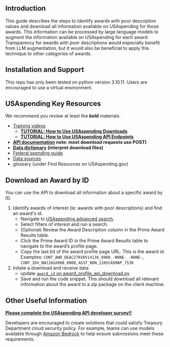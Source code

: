 ## Introduction
This guide describes the steps to identify awards with poor description values and download all information available on USAspending for those awards. This information can be processed by large language models to augment the information available on USAspending for each award. Transparency for awards with poor descriptions would especially benefit from LLM augmentation, but it would also be beneficial to apply this technique to other categories of awards.


## Installation and Support
This repo has only been tested on python version 3.10.11.
Users are encouraged to use a virtual environment.


## USAspending Key Resources
We recommend you review at least the **bold** materials.
- [Training videos](https://www.youtube.com/@usaspendinggov/videos)
  - **[TUTORIAL: How to Use USAspending Downloads](https://www.youtube.com/watch?v=5gMp2kyzEoo)**
  - **[TUTORIAL: How to Use USAspending API Endpoints](https://www.youtube.com/watch?v=AEKL2LOkRZY)**
- **[API documentation](https://api.usaspending.gov/) note: most download requests use POST)**
- **[Data dictionary](https://www.usaspending.gov/data-dictionary) (interpret download files)**
- [Federal spending guide](https://www.usaspending.gov/federal-spending-guide)
- [Data sources](https://www.usaspending.gov/data-sources)
- glossary (under Find Resources on USAspending.gov)


## Download an Award by ID
You can use the API to download all information about a specific award by ID.
1. Identify awards of interest (ie: awards with poor descriptions) and find an award's id.
    - Navigate to [USAspending advanced search](https://www.usaspending.gov/search).
    - Select filters of interest and run a search.
    - (Optional) Review the Award Description column in the Prime Award Results table.
    - Click the Prime Award ID in the Prime Award Results table to navigate to the award’s profile page.
    - Copy the last bit of the award profile page URL. This is the award id. Examples: `CONT_AWD_DEAC2701RV14136_8900_-NONE-_-NONE-`, `CONT_IDV_NNJ16GX08B_8000`, `ASST_NON_2105CA5MAP_7530`
2. Initate a download and receive data
   - update [`award_id` on award_profile_api_download.py](https://github.com/bturse-bfs/usas_ai_award_profile/blob/af6437d575199fbb55af7d73ef0a1e85540e2871/award_profile_api_download.py#L9)
   - Save and run the code snippet. This should download all relevant information about the award to a zip package on the client machine.


## Other Useful Information
[**Please complete the USAspending API developer survey!!**](https://forms.office.com/Pages/ResponsePage.aspx?id=is1pDRKeIU2V8LRAbgZxCosrFrEyW1NFiLX9Wji-iCxUQ0FHNlZMRFdCVlcyQ0VKVFNGOVRDR0lJUi4u)

Developers are encouraged to create solutions that could satisfy Treasury Department cloud security policy. For example, teams can use models available through [Amazon Bedrock](https://aws.amazon.com/bedrock/) to help ensure submissions meet these requirements.
